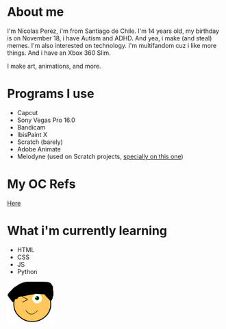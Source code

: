 # About me
I'm Nicolas Perez, i'm from Santiago de Chile. I'm 14 years old, my birthday is on November 18, i have Autism and ADHD. And yea, i make (and steal) memes. I'm also interested on technology. I'm multifandom cuz i like more things. And i have an Xbox 360 Slim.

I make art, animations, and more.

# Programs I use
- Capcut
- Sony Vegas Pro 16.0
- Bandicam
- IbisPaint X
- Scratch (barely)
- Adobe Animate
- Melodyne (used on Scratch projects, [specially on this one](https://scratch.mit.edu/projects/798802452/))

# My OC Refs
[Here](https://nicolasperez.neocities.org/oc/)

# What i'm currently learning
- HTML
- CSS
- JS
- Python

![Me](iconos.png)

<!---
nicoanimateyt/nicoanimateyt is a ✨ special ✨ repository because its `README.md` (this file) appears on your GitHub profile.
You can click the Preview link to take a look at your changes.

--->
